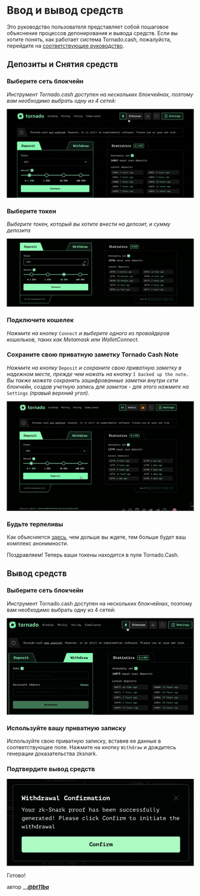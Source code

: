 # Ввод и вывод средств

Это руководство пользователя представляет собой пошаговое объяснение процессов депонирования и вывода средств. Если вы хотите понять, как работает система Tornado.cash, пожалуйста, перейдите на [соответствующее руководство](https://docs.tornado.cash/v/ru/how-does-tornado.cash-work).

## Депозиты и Снятия средств

### Выберите сеть блокчейн

_Инструмент Tornado.cash доступен на нескольких блокчейнах, поэтому вам необходимо выбрать одну из 4 сетей:_

![](.gitbook/assets/azpoj.gif)

### Выберите токен

_Выберите токен, который вы хотите внести на депозит, и сумму депозита_

![](.gitbook/assets/abdce.gif)

### Подключите кошелек

_Нажмите на кнопку_ `Connect` _и выберите одного из провайдеров кошельков, таких как Metamask или WalletConnect._

### Сохраните свою приватную заметку Tornado Cash Note

_Нажмите на кнопку_ `Deposit` _и сохраните свою приватную заметку в надежном месте, прежде чем нажать на кнопку_ `I backed up the note.` _Вы также можете сохранять зашифрованные заметки внутри сети блокчейн, создав учетную запись для заметок - для этого нажмите на_ `Settings` _\(правый верхний угол\)._

![](.gitbook/assets/aaaab.gif)

### Будьте терпеливы

Как объясняется [здесь](https://docs.tornado.cash/v/ru/tips-to-remain-anonymous#ispolzuite-neskolko-adresov), чем дольше вы ждете, тем больше будет ваш комплекс анонимности.

Поздравляем! Теперь ваши токены находятся в пуле Tornado.Cash.

## Вывод средств

### Выберите сеть блокчейн

Инструмент Tornado.cash доступен на нескольких блокчейнах, поэтому вам необходимо выбрать одну из 4 сетей:

![](.gitbook/assets/enregistrement-de-le-cran-2021-08-25-a-16.15.15-1-.gif)

### Используйте вашу приватную записку

Используйте свою приватную записку, вставив ее данные в соответствующее поле. Нажмите на кнопку `Withdraw` и дождитесь генерации доказательства zksnark.

### Подтвердите вывод средств

![](.gitbook/assets/abdaaaa.png)

Готово!

автор __[_**@bt11ba**_](https://torn.community/u/bt11ba/)





